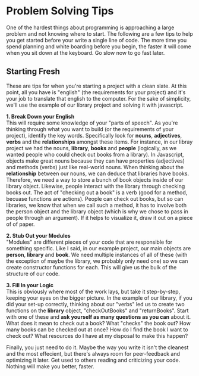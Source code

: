 # Problem Solving Tips

One of the hardest things about programming is approaching a large problem and not knowing where to start. The following are a few tips to help you get started before your write a single line of code. The more time you spend planning and white boarding before you begin, the faster it will come when you sit down at the keyboard. Go slow now to go fast later.

## Starting Fresh
These are tips for when you're starting a project with a clean slate. At this point, all you have is "english" (the requirements for your project) and it's your job to translate that english to the computer. For the sake of simplicity, we'll use the example of our library project and solving it with javascript.

<strong>1. Break Down your English</strong></br>
This will require some knowledge of your "parts of speech". As you're thinking through what you want to build (or the requirements of your project), identify the key words. Specifically look for <strong>nouns</strong>, <strong>adjectives</strong>, <strong>verbs</strong> and the <strong>relationships</strong> amongst these items. For instance, in our libray project we had the nouns, <strong>library</strong>, <strong>books</strong> and <strong>people</strong> (logically, as we wanted people who could check out books from a library). In Javascript, objects make great nouns because they can have properties (adjectives) and methods (verbs) just like real-world nouns.  When thinking about the <strong>relationship</strong> between our nouns, we can deduce that libraries have books. Therefore, we need a way to store a bunch of book objects inside of our library object. Likewise, people interact with the library through checking books out. The act of "checking out a book" is a verb (good for a method, becuase functions are actions). People can check out books, but so can libraries, we know that when we call such a method, it has to involve both the person object and the library object (which is why we chose to pass in people through an argument). If it helps to visualize it, draw it out on a piece of of paper. 

<strong>2. Stub Out your Modules</strong></br>
"Modules" are different pieces of your code that are responsible for something specific. Like I said, in our example project, our main objects are <strong>person</strong>, <strong>library</strong> and <strong>book</strong>. We need multiple instances of all of these (with the exception of maybe the library, we probably only need one) so we can create constructor functions for each. This will give us the bulk of the structure of our code.

<strong>3. Fill In your Logic</strong></br>
This is obviously where most of the work lays, but take it step-by-step, keeping your eyes on the bigger picture. In the example of our library, if you did your set-up correctly, thinking about our "verbs" led us to create two functions on the <strong>library</strong> object, "checkOutBooks" and "returnBooks". Start with one of these and <strong>ask yourself as many questions as you can</strong> about it. What does it mean to check out a book? What "checks" the book out? How many books can be checked out at once? How do I find the book I want to check out? What resources do I have at my disposal to make this happen? 

Finally, you just need to do it. Maybe the way you write it isn't the cleanest and the most effecient, but there's always room for peer-feedback and optimizing it later. Get used to others reading and criticizing your code. Nothing will make you better, faster.
